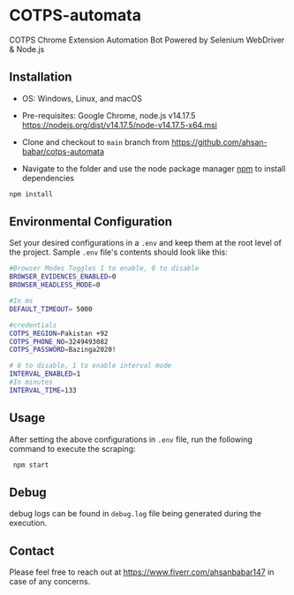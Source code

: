 # COTPS-automata
COTPS Chrome Extension Automation Bot Powered by Selenium WebDriver &amp; Node.js

## Installation
- OS: Windows, Linux, and macOS
- Pre-requisites: Google Chrome, node.js v14.17.5 https://nodejs.org/dist/v14.17.5/node-v14.17.5-x64.msi

- Clone and checkout to `main` branch from https://github.com/ahsan-babar/cotps-automata
- Navigate to the folder and use the node package manager [npm](https://www.npmjs.com/) to install dependencies

```bash
npm install
```

## Environmental Configuration
Set your desired configurations in a `.env` and keep them at the root level of the project.
Sample `.env` file's contents should look like this:

```bash
#Browser Modes Toggles 1 to enable, 0 to disable
BROWSER_EVIDENCES_ENABLED=0
BROWSER_HEADLESS_MODE=0

#In ms
DEFAULT_TIMEOUT= 5000

#credentials
COTPS_REGION=Pakistan +92
COTPS_PHONE_NO=3249493082
COTPS_PASSWORD=Bazinga2020!

# 0 to disable, 1 to enable interval mode
INTERVAL_ENABLED=1
#In minutes
INTERVAL_TIME=133

```

## Usage
After setting the above configurations in `.env` file, run the following command to execute the scraping:
```bash
 npm start
```

## Debug
debug logs can be found in `debug.log` file being generated during the execution.

## Contact
Please feel free to reach out at https://www.fiverr.com/ahsanbabar147 in case of any concerns.